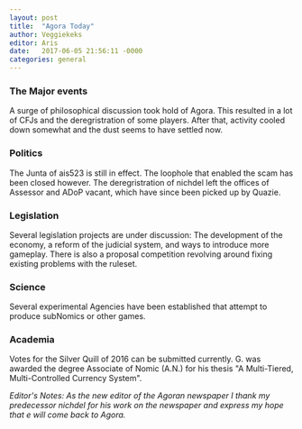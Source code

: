 ```yaml
---
layout: post
title:  "Agora Today"
author: Veggiekeks
editor: Aris
date:   2017-06-05 21:56:11 -0000
categories: general
---
```


### The Major events

A surge of philosophical discussion took hold of Agora. This resulted in
a lot of CFJs and the deregristration of some players. After that,
activity cooled down somewhat and the dust seems to have settled now.


### Politics

The Junta of ais523 is still in effect. The loophole that enabled the
scam has been closed however. The deregristration of nichdel left the
offices of Assessor and ADoP vacant, which have since been picked up by
Quazie.

### Legislation

Several legislation projects are under discussion: The development of
the economy, a reform of the judicial system, and ways to introduce more
gameplay. There is also a proposal competition revolving around fixing
existing problems with the ruleset.

### Science

Several experimental Agencies have been established that attempt to
produce subNomics or other games.


### Academia

Votes for the Silver Quill of 2016 can be submitted currently.
G. was awarded the degree Associate of Nomic (A.N.) for his thesis "A
Multi-Tiered, Multi-Controlled Currency System".


*Editor's Notes:
As the new editor of the Agoran newspaper I thank my predecessor nichdel
for his work on the newspaper and express my hope that e will come back
to Agora.*
